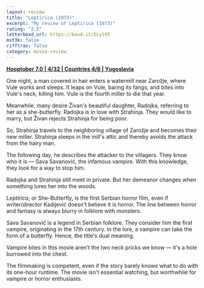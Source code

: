```yaml
---
layout: review
title: "Leptirica (1973)"
excerpt: "My review of Leptirica (1973)"
rating: "2.5"
letterboxd_url: https://boxd.it/5Ly145
mst3k: false
rifftrax: false
category: movie-review
---
```


<b><a href="https://boxd.it/pOK5i/detail" rel="nofollow">Hooptober 7.0 | 4/32 | Countries 4/6 | Yugoslavia</a></b>

One night, a man covered in hair enters a watermill near Zarožje, where Vule works and sleeps. It leaps on Vule, baring its fangs, and bites into Vule's neck, killing him. Vule is the fourth miller to die that year.

Meanwhile, many desire Živan's beautiful daughter, Radojka, referring to her as a she-butterfly. Radojka is in love with Strahinja. They would like to marry, but Živan rejects Strahinja for being poor.

So, Strahinja travels to the neighboring village of Zarožje and becomes their new miller. Strahinja sleeps in the mill's attic and thereby avoids the attack from the hairy man.

The following day, he describes the attacker to the villagers. They know who it is — Sava Savanović, the infamous vampire. With this knowledge, they look for a way to stop him.

Radojka and Strahinja still meet in private. But her demeanor changes when something lures her into the woods.

<i>Leptirica</i>, or She-Butterfly, is the first Serbian horror film, even if writer/director Kadijević doesn't believe it is horror. The line between horror and fantasy is always blurry in folklore with monsters.

Sava Savanović is a legend in Serbian folklore. They consider him the first vampire, originating in the 17th century. In the lore, a vampire can take the form of a butterfly. Hence, the title's dual meaning.

Vampire bites in this movie aren't the two neck pricks we know — it's a hole burrowed into the chest.

The filmmaking is competent, even if the story barely knows what to do with its one-hour runtime. The movie isn't essential watching, but worthwhile for vampire or horror enthusiasts.

